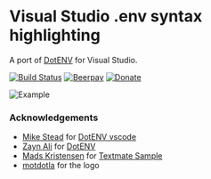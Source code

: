 # Visual Studio .env syntax highlighting

A port of [DotENV](https://github.com/zaynali53/DotENV) for Visual Studio.

[![Build Status](https://dev.azure.com/sboulema/DotENV/_apis/build/status/sboulema.DotENV?branchName=master)](https://dev.azure.com/sboulema/DotENV/_build/latest?definitionId=20&branchName=master)
[![Beerpay](https://img.shields.io/beerpay/sboulema/DotENV.svg?style=flat)](https://beerpay.io/sboulema/DotENV)
[![Donate](https://img.shields.io/badge/%F0%9F%92%B0-Donate-green.svg?style=flat)](https://beerpay.io/sboulema/DotENV)

![Example](https://i.imgur.com/EGlPWZA.png)

### Acknowledgements

- [Mike Stead](https://github.com/mikestead) for [DotENV vscode](https://github.com/mikestead/vscode-dotenv)
- [Zayn Ali](https://github.com/zaynali53) for [DotENV](https://github.com/zaynali53/DotENV)
- [Mads Kristensen](https://github.com/madskristensen) for [Textmate Sample](https://github.com/madskristensen/TextmateSample)
- [motdotla](https://github.com/motdotla/dotenv) for the logo